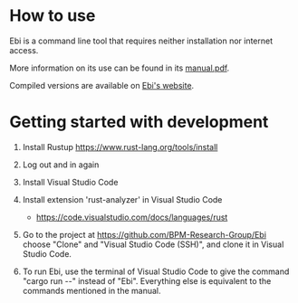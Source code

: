 # How to use

Ebi is a command line tool that requires neither installation nor internet access.

More information on its use can be found in its [manual.pdf](https://git.rwth-aachen.de/rwth-bpm/rustlibrary/-/raw/main/build/nightly/manual.pdf?ref_type=heads&inline=true).

Compiled versions are available on [Ebi's  website](https://ebitools.org).

# Getting started with development

1. Install Rustup
    https://www.rust-lang.org/tools/install

1. Log out and in again

1. Install Visual Studio Code

1. Install extension 'rust-analyzer' in Visual Studio Code
    - https://code.visualstudio.com/docs/languages/rust

1. Go to the project at https://github.com/BPM-Research-Group/Ebi choose "Clone" and "Visual Studio Code (SSH)", and clone it in Visual Studio Code.

1. To run Ebi, use the terminal of Visual Studio Code to give the command "cargo run --" instead of "Ebi". Everything else is equivalent to the commands mentioned in the manual.